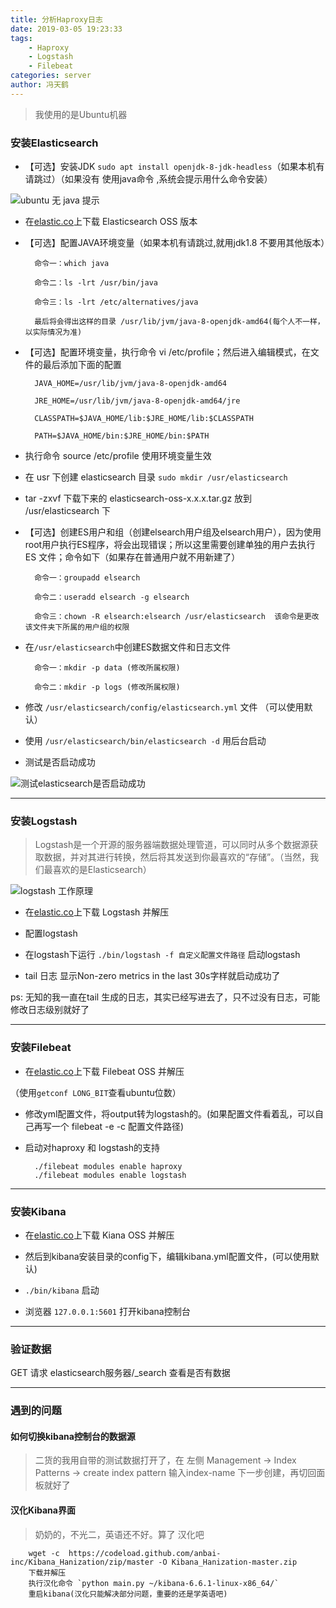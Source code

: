 ```yaml
---
title: 分析Haproxy日志
date: 2019-03-05 19:23:33
tags:
    - Haproxy
    - Logstash
    - Filebeat
categories: server
author: 冯天鹤
---
```

> 我使用的是Ubuntu机器

### 安装Elasticsearch

* 【可选】安装JDK `sudo apt install openjdk-8-jdk-headless`（如果本机有请跳过）（如果没有 使用java命令 ,系统会提示用什么命令安装）

![ubuntu 无 java 提示](/images/201903051953.jpg)

* 在[elastic.co](https://www.elastic.co/downloads/past-releases)上下载 Elasticsearch OSS 版本
* 【可选】配置JAVA环境变量（如果本机有请跳过,就用jdk1.8 不要用其他版本）

        命令一：which java

        命令二：ls -lrt /usr/bin/java

        命令三：ls -lrt /etc/alternatives/java

        最后将会得出这样的目录 /usr/lib/jvm/java-8-openjdk-amd64(每个人不一样，以实际情况为准)

* 【可选】配置环境变量，执行命令 vi /etc/profile；然后进入编辑模式，在文件的最后添加下面的配置

        JAVA_HOME=/usr/lib/jvm/java-8-openjdk-amd64

        JRE_HOME=/usr/lib/jvm/java-8-openjdk-amd64/jre

        CLASSPATH=$JAVA_HOME/lib:$JRE_HOME/lib:$CLASSPATH

        PATH=$JAVA_HOME/bin:$JRE_HOME/bin:$PATH

* 执行命令 source /etc/profile 使用环境变量生效

* 在 usr 下创建 elasticsearch 目录 `sudo mkdir /usr/elasticsearch`

* tar -zxvf 下载下来的 elasticsearch-oss-x.x.x.tar.gz 放到 /usr/elasticsearch 下

* 【可选】创建ES用户和组（创建elsearch用户组及elsearch用户），因为使用root用户执行ES程序，将会出现错误；所以这里需要创建单独的用户去执行ES 文件；命令如下（如果存在普通用户就不用新建了）

        命令一：groupadd elsearch

        命令二：useradd elsearch -g elsearch

        命令三：chown -R elsearch:elsearch /usr/elasticsearch  该命令是更改该文件夹下所属的用户组的权限

* 在`/usr/elasticsearch`中创建ES数据文件和日志文件

        命令一：mkdir -p data (修改所属权限)

        命令二：mkdir -p logs (修改所属权限)

* 修改 `/usr/elasticsearch/config/elasticsearch.yml` 文件 （可以使用默认）

* 使用 `/usr/elasticsearch/bin/elasticsearch -d` 用后台启动

* 测试是否启动成功

![测试elasticsearch是否启动成功](/images/201903060941.jpg)

---

### 安装Logstash

> Logstash是一个开源的服务器端数据处理管道，可以同时从多个数据源获取数据，并对其进行转换，然后将其发送到你最喜欢的“存储”。（当然，我们最喜欢的是Elasticsearch）

![logstash 工作原理](/images/201903060941.jpg)

* 在[elastic.co](https://www.elastic.co/downloads/past-releases)上下载 Logstash 并解压

* 配置logstash

* 在logstash下运行 `./bin/logstash -f 自定义配置文件路径` 启动logstash

* tail 日志 显示Non-zero metrics in the last 30s字样就启动成功了

ps: 无知的我一直在tail 生成的日志，其实已经写进去了，只不过没有日志，可能修改日志级别就好了

---

### 安装Filebeat

* 在[elastic.co](https://www.elastic.co/downloads/past-releases)上下载 Filebeat OSS 并解压

（使用`getconf LONG_BIT`查看ubuntu位数）

* 修改yml配置文件，将output转为logstash的。(如果配置文件看着乱，可以自己再写一个 filebeat -e -c 配置文件路径)

* 启动对haproxy 和 logstash的支持

        ./filebeat modules enable haproxy
        ./filebeat modules enable logstash

---

### 安装Kibana

* 在[elastic.co](https://www.elastic.co/downloads/past-releases)上下载 Kiana OSS 并解压

* 然后到kibana安装目录的config下，编辑kibana.yml配置文件，(可以使用默认)

* `./bin/kibana` 启动

* 浏览器 `127.0.0.1:5601` 打开kibana控制台
---

### 验证数据

GET 请求 elasticsearch服务器/_search 查看是否有数据

---

### 遇到的问题

#### 如何切换kibana控制台的数据源

> 二货的我用自带的测试数据打开了，在 左侧 Management -> Index Patterns -> create index pattern
> 输入index-name 下一步创建，再切回面板就好了

#### 汉化Kibana界面

> 奶奶的，不光二，英语还不好。算了 汉化吧

        wget -c  https://codeload.github.com/anbai-inc/Kibana_Hanization/zip/master -O Kibana_Hanization-master.zip
        下载并解压
        执行汉化命令 `python main.py ~/kibana-6.6.1-linux-x86_64/`
        重启kibana(汉化只能解决部分问题，重要的还是学英语吧)


